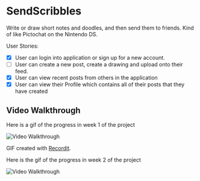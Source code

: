 # SendScribbles
 Write or draw short notes and doodles, and then send them to friends. Kind of like Pictochat on the Nintendo DS. 
 
 User Stories:
 - [X] User can login into application or sign up for a new account.
- [ ] User can create a new post, create a drawing and upload onto their feed.
- [X] User can view recent posts from others in the application
- [X] User can view their Profile which contains all of their posts that they have created

## Video Walkthrough

Here is a gif of the progress in week 1 of the project

<img src='http://g.recordit.co/kFO1LlsqED.gif' title='Video Walkthrough' width='' alt='Video Walkthrough' />

GIF created with [Recordit](https://recordit.co/?utm_source=player&utm_medium=header&utm_campaign=recordit?utm_source=player&utm_medium=header&utm_campaign=recordit).

Here is the gif of the progress in week 2 of the project

<img src='https://github.com/dkimjpg/SendScribbles/blob/main/Animation.gif' title='Video Walkthrough - Week 2' width='' alt='Video Walkthrough' />

